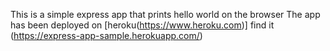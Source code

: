 This is a simple express app that prints hello world on the browser
The app has been deployed on [heroku(https://www.heroku.com)] 
find it (https://express-app-sample.herokuapp.com/)